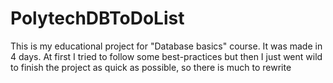# PolytechDBToDoList
This is my educational project for "Database basics" course. It was made in 4 days.
At first I tried to follow some best-practices but then I just went wild to finish the project as quick as possible, so there is much to rewrite
